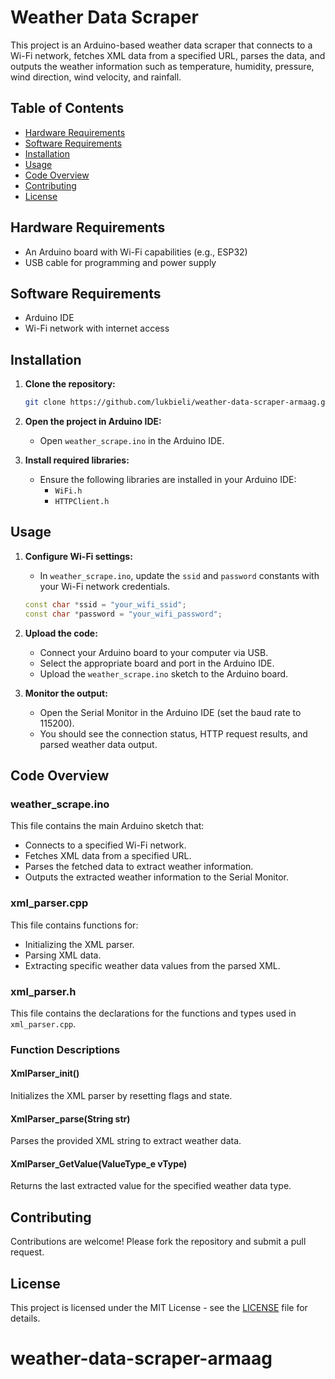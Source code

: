 # Weather Data Scraper

This project is an Arduino-based weather data scraper that connects to a Wi-Fi network, fetches XML data from a specified URL, parses the data, and outputs the weather information such as temperature, humidity, pressure, wind direction, wind velocity, and rainfall.

## Table of Contents
- [Hardware Requirements](#hardware-requirements)
- [Software Requirements](#software-requirements)
- [Installation](#installation)
- [Usage](#usage)
- [Code Overview](#code-overview)
- [Contributing](#contributing)
- [License](#license)

## Hardware Requirements
- An Arduino board with Wi-Fi capabilities (e.g., ESP32)
- USB cable for programming and power supply

## Software Requirements
- Arduino IDE
- Wi-Fi network with internet access

## Installation
1. **Clone the repository:**
    ```sh
    git clone https://github.com/lukbieli/weather-data-scraper-armaag.git
    ```
2. **Open the project in Arduino IDE:**
    - Open `weather_scrape.ino` in the Arduino IDE.

3. **Install required libraries:**
    - Ensure the following libraries are installed in your Arduino IDE:
        - `WiFi.h`
        - `HTTPClient.h`

## Usage
1. **Configure Wi-Fi settings:**
    - In `weather_scrape.ino`, update the `ssid` and `password` constants with your Wi-Fi network credentials.
    ```cpp
    const char *ssid = "your_wifi_ssid";
    const char *password = "your_wifi_password";
    ```

2. **Upload the code:**
    - Connect your Arduino board to your computer via USB.
    - Select the appropriate board and port in the Arduino IDE.
    - Upload the `weather_scrape.ino` sketch to the Arduino board.

3. **Monitor the output:**
    - Open the Serial Monitor in the Arduino IDE (set the baud rate to 115200).
    - You should see the connection status, HTTP request results, and parsed weather data output.

## Code Overview
### weather_scrape.ino
This file contains the main Arduino sketch that:
- Connects to a specified Wi-Fi network.
- Fetches XML data from a specified URL.
- Parses the fetched data to extract weather information.
- Outputs the extracted weather information to the Serial Monitor.

### xml_parser.cpp
This file contains functions for:
- Initializing the XML parser.
- Parsing XML data.
- Extracting specific weather data values from the parsed XML.

### xml_parser.h
This file contains the declarations for the functions and types used in `xml_parser.cpp`.

### Function Descriptions
#### XmlParser_init()
Initializes the XML parser by resetting flags and state.

#### XmlParser_parse(String str)
Parses the provided XML string to extract weather data.

#### XmlParser_GetValue(ValueType_e vType)
Returns the last extracted value for the specified weather data type.

## Contributing
Contributions are welcome! Please fork the repository and submit a pull request.

## License
This project is licensed under the MIT License - see the [LICENSE](LICENSE) file for details.
# weather-data-scraper-armaag
